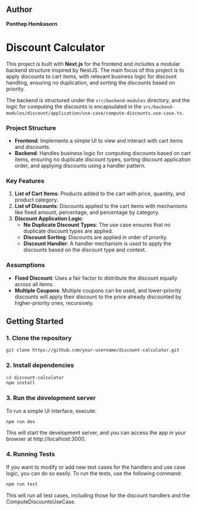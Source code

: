## Author

**Ponthep Homkasorn**

# Discount Calculator

This project is built with **Next.js** for the frontend and includes a modular backend structure inspired by NestJS. The main focus of this project is to apply discounts to cart items, with relevant business logic for discount handling, ensuring no duplication, and sorting the discounts based on priority.

The backend is structured under the `src/backend-modules` directory, and the logic for computing the discounts is encapsulated in the `src/backend-modules/discount/application/use-case/compute-discounts.use-case.ts`.

### Project Structure

-   **Frontend**: Implements a simple UI to view and interact with cart items and discounts.
-   **Backend**: Handles business logic for computing discounts based on cart items, ensuring no duplicate discount types, sorting discount application order, and applying discounts using a handler pattern.

### Key Features

1. **List of Cart Items**: Products added to the cart with price, quantity, and product category.
2. **List of Discounts**: Discounts applied to the cart items with mechanisms like fixed amount, percentage, and percentage by category.
3. **Discount Application Logic**:
    - **No Duplicate Discount Types**: The use case ensures that no duplicate discount types are applied.
    - **Discount Sorting**: Discounts are applied in order of priority.
    - **Discount Handler**: A handler mechanism is used to apply the discounts based on the discount type and context.

### Assumptions

-   **Fixed Discount**: Uses a fair factor to distribute the discount equally across all items.
-   **Multiple Coupons**: Multiple coupons can be used, and lower-priority discounts will apply their discount to the price already discounted by higher-priority ones, recursively.

## Getting Started

### 1. Clone the repository

```bash
git clone https://github.com/your-username/discount-calculator.git
```

### 2. Install dependencies

```bash
cd discount-calculator
npm install
```

### 3. Run the development server

To run a simple UI interface, execute:

```bash
npm run dev
```

This will start the development server, and you can access the app in your browser at http://localhost:3000.

### 4. Running Tests

If you want to modify or add new test cases for the handlers and use case logic, you can do so easily. To run the tests, use the following command:

```bash
npm run test
```

This will run all test cases, including those for the discount handlers and the ComputeDiscountsUseCase.
